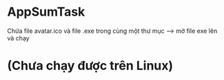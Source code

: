 # AppSumTask
Chứa file avatar.ico và file .exe trong cùng một thư mục
--> mở file exe lên và chạy
# (Chưa chạy được trên Linux)
